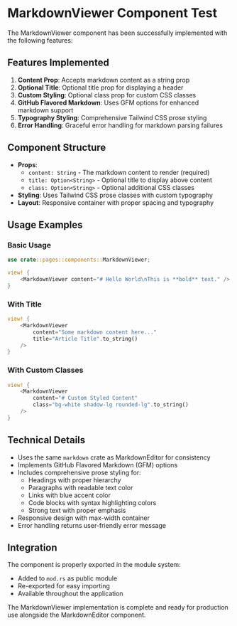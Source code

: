 # MarkdownViewer Component Test

The MarkdownViewer component has been successfully implemented with the following features:

## Features Implemented

1. **Content Prop**: Accepts markdown content as a string prop
2. **Optional Title**: Optional title prop for displaying a header
3. **Custom Styling**: Optional class prop for custom CSS classes
4. **GitHub Flavored Markdown**: Uses GFM options for enhanced markdown support
5. **Typography Styling**: Comprehensive Tailwind CSS prose styling
6. **Error Handling**: Graceful error handling for markdown parsing failures

## Component Structure

- **Props**:
  - `content: String` - The markdown content to render (required)
  - `title: Option<String>` - Optional title to display above content
  - `class: Option<String>` - Optional additional CSS classes
- **Styling**: Uses Tailwind CSS prose classes with custom typography
- **Layout**: Responsive container with proper spacing and typography

## Usage Examples

### Basic Usage
```rust
use crate::pages::components::MarkdownViewer;

view! {
    <MarkdownViewer content="# Hello World\nThis is **bold** text." />
}
```

### With Title
```rust
view! {
    <MarkdownViewer 
        content="Some markdown content here..."
        title="Article Title".to_string()
    />
}
```

### With Custom Classes
```rust
view! {
    <MarkdownViewer 
        content="# Custom Styled Content"
        class="bg-white shadow-lg rounded-lg".to_string()
    />
}
```

## Technical Details

- Uses the same `markdown` crate as MarkdownEditor for consistency
- Implements GitHub Flavored Markdown (GFM) options
- Includes comprehensive prose styling for:
  - Headings with proper hierarchy
  - Paragraphs with readable text color
  - Links with blue accent color
  - Code blocks with syntax highlighting colors
  - Strong text with proper emphasis
- Responsive design with max-width container
- Error handling returns user-friendly error message

## Integration

The component is properly exported in the module system:
- Added to `mod.rs` as public module
- Re-exported for easy importing
- Available throughout the application

The MarkdownViewer implementation is complete and ready for production use alongside the MarkdownEditor component.